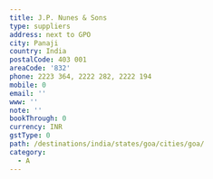 ```yaml
---
title: J.P. Nunes & Sons
type: suppliers
address: next to GPO
city: Panaji
country: India
postalCode: 403 001
areaCode: '832'
phone: 2223 364, 2222 282, 2222 194
mobile: 0
email: ''
www: ''
note: ''
bookThrough: 0
currency: INR
gstType: 0
path: /destinations/india/states/goa/cities/goa/
category:
  - A
---
```



